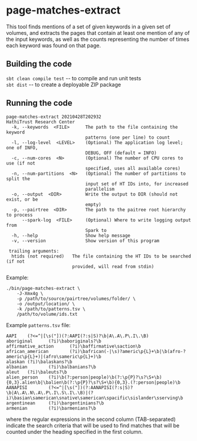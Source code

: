 # page-matches-extract

This tool finds mentions of a set of given keywords in a given set of volumes,
and extracts the pages that contain at least one mention of any of the input
keywords, as well as the counts representing the number of times each keyword
was found on that page.

## Building the code

`sbt clean compile test` -- to compile and run unit tests  
`sbt dist` -- to create a deployable ZIP package  

## Running the code

```
page-matches-extract 20210428T202932
HathiTrust Research Center
  -k, --keywords  <FILE>      The path to the file containing the keyword
                              patterns (one per line) to count
  -l, --log-level  <LEVEL>    (Optional) The application log level; one of INFO,
                              DEBUG, OFF (default = INFO)
  -c, --num-cores  <N>        (Optional) The number of CPU cores to use (if not
                              specified, uses all available cores)
  -n, --num-partitions  <N>   (Optional) The number of partitions to split the
                              input set of HT IDs into, for increased
                              parallelism
  -o, --output  <DIR>         Write the output to DIR (should not exist, or be
                              empty)
  -p, --pairtree  <DIR>       The path to the paitree root hierarchy to process
      --spark-log  <FILE>     (Optional) Where to write logging output from
                              Spark to
  -h, --help                  Show help message
  -v, --version               Show version of this program

 trailing arguments:
  htids (not required)   The file containing the HT IDs to be searched (if not
                         provided, will read from stdin)
```

Example:  
```shell
./bin/page-matches-extract \
    -J-Xmx4g \
    -p /path/to/source/pairtree/volumes/folder/ \
    -o /output/location/ \
    -k /path/to/patterns.tsv \
    /path/to/volume/ids.txt
```

Example `patterns.tsv` file:
```text
AAPI    (?<=^|[\s("])(?:AAPI(?:s|S)?\b|A\.A\.P\.I\.\B)
aboriginal      (?i)\baboriginals?\b
affirmative_action      (?i)\baffirmative\saction\b
african_american        (?i)\bafrican(-|\s)?americ\p{L}+\b|\b(afro-?americ\p{L}+)|(afro\sameric\p{L}+)\b
alaskan (?i)\balaskans?\b
albanian        (?i)\balbanians?\b
aleut   (?i)\baleuts?\b
alien_person    (?i)\b(?:person|people)\b(?:\p{P}?\s?\S+\b){0,3}.alien\b|\balien\b(?:\p{P}?\s?\S+\b){0,3}.(?:person|people)\b
AANAPISI        (?<=^|[\s("])(?:AANAPISI(?:s|S)?\b|A\.A\.N\.A\.P\.I\.S\.I\.\B)|(?i)\basian\samerican\snative\samerican\spacific\sislander\sserving\b
argentinean     (?i)\bargentinians?\b
armenian        (?i)\barmenians?\b
```
where the regular expressions in the second column (TAB-separated) indicate the
search criteria that will be used to find matches that will be counted under the 
heading specified in the first column.
